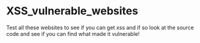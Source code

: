 # XSS_vulnerable_websites
Test all these websites to see if you can get xss and if so look at the source code and see if you can find what made it vulnerable!
